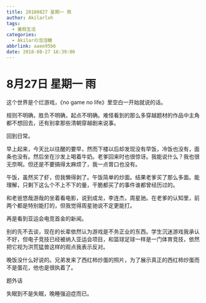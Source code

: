 ```yaml
---
title: 20180827 星期一 雨
author: Akilarlxh
tags:
  - 暑假生活
categories:
  - Akilarの泡泡糖
abbrlink: aaee95b6
date: 2018-08-27 16:39:00
---
```

# 8月27日 星期一 雨

这个世界是个烂游戏，《no game no life》里空白一开始就说的话。

规则不明确，胜负不明确，起点不明确。难怪看到的那么多穿越题材的作品中主角都不想回去，还有别拿那些清朝穿越剧来说事。

回到日常。

早上起来，今天比以往醒的要早，然而下楼以后却发现没有早饭，冷饭也没有，面条也没有。然后坐在沙发上喝着牛奶。老爹回来时也很惊讶。我能说什么？我也很无奈啊。但还是不要搞得太麻烦了，我一点胃口也没有。

午饭，虽然买了虾，但我懒得剥了。午饭简单的炒面。结果老爹买了那么多面。能理解，只剩下这么个不上不下的量，干脆都买了的事件谁都曾经历过的。

和老爸悠哉游哉的坐着看电影，说到成龙，李连杰，周星驰。在老爹的认知里，前两个都是特别能打的，但我觉得周星驰说不定更能打。

再是看到亚运会电竞首金的新闻。

别的先不去谈，现在的长辈依然认为游戏是不务正业的东西。学生沉迷游戏我承认不好，但电子竞技已经被纳入亚运会项目，和篮球足球一样是一门体育竞技，依然把它视为洪荒猛兽这样的观点我表示反对。

晚饭没什么好说的。兄弟发来了西红柿炒蛋的照片，为了展示真正的西红柿炒蛋而不是蛋花，他也是很执着了。

题外话

失眠到不是失眠，晚睡强迫症而已。

